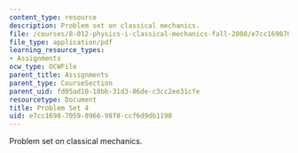 ```yaml
---
content_type: resource
description: Problem set on classical mechanics.
file: /courses/8-012-physics-i-classical-mechanics-fall-2008/e7cc16987059896698f8ccf6d9db1198_ps4.pdf
file_type: application/pdf
learning_resource_types:
- Assignments
ocw_type: OCWFile
parent_title: Assignments
parent_type: CourseSection
parent_uid: fd05ad10-10bb-31d3-86de-c3cc2ee31cfe
resourcetype: Document
title: Problem Set 4
uid: e7cc1698-7059-8966-98f8-ccf6d9db1198
---
```

Problem set on classical mechanics.